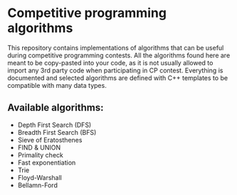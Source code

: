 # Competitive programming algorithms

This repository contains implementations of algorithms that can be useful during competitive programming contests. All the algorithms found here are meant to be copy-pasted into your code, as it is not usually allowed to import any 3rd party code when participating in CP contest. Everything is documented and selected algorithms are defined with C++ templates to be compatible with many data types.

## Available algorithms:
- Depth First Search (DFS)
- Breadth First Search (BFS)
- Sieve of Eratosthenes
- FIND & UNION
- Primality check
- Fast exponentiation
- Trie
- Floyd-Warshall
- Bellamn-Ford
